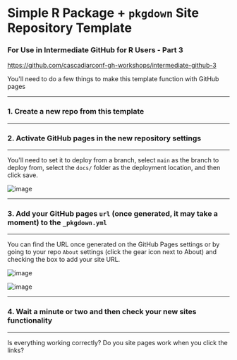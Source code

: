 # Simple R Package + `pkgdown` Site Repository Template

### For Use in Intermediate GitHub for R Users - Part 3
https://github.com/cascadiarconf-gh-workshops/intermediate-github-3

You'll need to do a few things to make this template function with GitHub pages

---

### 1. Create a new repo from this template

---

### 2. Activate GitHub pages in the new repository settings

---
You'll need to set it to deploy from a branch, select `main` as the branch to deploy from, select the `docs/` folder as the deployment location, and then click save.

  ![image](https://github.com/user-attachments/assets/fa1d3584-3677-4346-8bba-b0a328b34ef7)

---

### 3. Add your GitHub pages `url` (once generated, it may take a moment) to the `_pkgdown.yml`

---

You can find the URL once generated on the GitHub Pages settings or by going to your repo `About` settings (click the gear icon next to About) and checking the box to add your site URL.

  ![image](https://github.com/user-attachments/assets/41d16676-7734-4329-92ea-a3e5b722d818)

  ![image](https://github.com/user-attachments/assets/d0358c46-0ea6-44a0-ba40-b9d2c53816e5)

---

### 4. Wait a minute or two and then check your new sites functionality

---

Is everything working correctly? Do you site pages work when you click the links?
